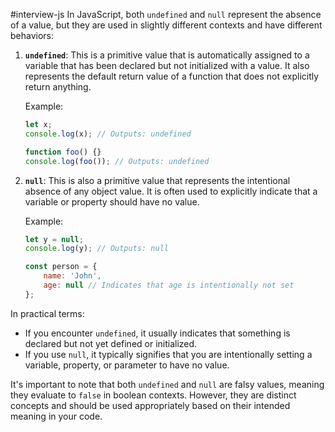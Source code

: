 #interview-js 
In JavaScript, both `undefined` and `null` represent the absence of a value, but they are used in slightly different contexts and have different behaviors:

1. **`undefined`**: This is a primitive value that is automatically assigned to a variable that has been declared but not initialized with a value. It also represents the default return value of a function that does not explicitly return anything.

   Example:
   ```javascript
   let x;
   console.log(x); // Outputs: undefined

   function foo() {}
   console.log(foo()); // Outputs: undefined
   ```

2. **`null`**: This is also a primitive value that represents the intentional absence of any object value. It is often used to explicitly indicate that a variable or property should have no value.

   Example:
   ```javascript
   let y = null;
   console.log(y); // Outputs: null

   const person = {
       name: 'John',
       age: null // Indicates that age is intentionally not set
   };
   ```

In practical terms:
- If you encounter `undefined`, it usually indicates that something is declared but not yet defined or initialized.
- If you use `null`, it typically signifies that you are intentionally setting a variable, property, or parameter to have no value.

It's important to note that both `undefined` and `null` are falsy values, meaning they evaluate to `false` in boolean contexts. However, they are distinct concepts and should be used appropriately based on their intended meaning in your code.